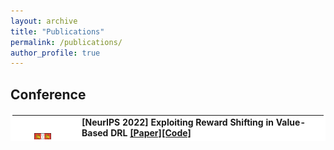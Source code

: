 ```yaml
---
layout: archive
title: "Publications"
permalink: /publications/
author_profile: true
---
```

<!-- {% if author.googlescholar %}
  You can also find my articles on <u><a href="{{author.googlescholar}}">my Google Scholar profile</a>.</u>
{% endif %} -->

<!-- {% include base_path %} -->
<!-- *: corresponding author -->


## Conference

<!-- <div class="content anchor" id="research"><h3>Research Work</h3> <h5>* denotes equal contribution</h5> -->

  <table bordercolor="white" bordercolordark="white" bordercolorlight="white" cellpadding="0" cellspacing="0" height="45" bgcolor="white">
    <tbody>
      <tr valign="baseline">
        <td width="90">
          <p align="center" style="margin-top:7mm; margin-right:2mm; margin-bottom:0; margin-left:0;" class=""><a target="_blank"><img src="images/cambridge.png" width="45" border="0"></a></p>
        </td>
        <td valign="middle"><p style="margin-top:0; margin-right:0; margin-bottom:2mm;">
          <span style="font-weight: bold;">[NeurIPS 2022] Exploiting Reward Shifting in Value-Based DRL <a href="https://arxiv.org/abs/2209.07288">[Paper]</a><a href="https://github.com/2Groza/RewardShifting">[Code] </a>
            <!-- <a href='https://sites.google.com/view/neurips2019pchid/'> [Homepage]</a> -->
          </span>
          <br>
          <span style="font-style: italic;"> Hao Sun, Lei Han, Rui Yang, Xiaoteng Ma, Jian Guo, Bolei Zhou
          <!-- </span> &nbsp; <a href="http://www.ie.cuhk.edu.hk/main/index.shtml">Department of Information Engineering</a>, The Chinese University of Hong Kong, Hong Kong S.A.R. -->
        <li> A positive reward shifting leads to conservative exploitation, while a negative reward shifting leads to curiosity-driven exploration. <br>
        </li>
        <p>

<!--  -->

<tbody>
<tr valign="baseline">
<td width="90">
<p align="center" style="margin-top:7mm; margin-right:2mm; margin-bottom:0; margin-left:0;" class=""><a target="_blank"><img src="images/cambridge.png" width="45" border="0"></a></p>
</td>
<td valign="middle"><p style="margin-top:0; margin-right:0; margin-bottom:2mm;">
<span style="font-weight: bold;">[ICML 2022 DFUQ.W] DAUX: a Density-based Approach for Uncertainty eXplanations <a href="https://arxiv.org/abs/2207.05161">[Paper]</a><a href="https://anonymous.4open.science/r/DAUX-CBBF">[Code] </a>
<!-- <a href='https://sites.google.com/view/neurips2019pchid/'> [Homepage]</a> -->
</span>
<br>
<span style="font-style: italic;"> Hao Sun*, Boris van Breugel*, Jonathan Crabbe, Nabeel Seedat, Mihaela van der Schaar
<!-- </span> &nbsp; <a href="http://www.ie.cuhk.edu.hk/main/index.shtml">Department of Information Engineering</a>, The Chinese University of Hong Kong, Hong Kong S.A.R. -->
<li> We propose a density-based approach to classify uncertain examples. <br>
</li>
<!--  -->


<tbody>
<tr valign="baseline">
<td width="90">
  <p align="center" style="margin-top:7mm; margin-right:2mm; margin-bottom:0; margin-left:0;" class=""><a target="_blank"><img src="cambridge.png" width="45" border="0"></a></p>
</td>
<td valign="middle"><p style="margin-top:0; margin-right:0; margin-bottom:2mm;">
  <span style="font-weight: bold;">[ICLR 2022] Rethinking Goal-conditioned Supervised Learning and Its Connection to Offline RL <a href="https://arxiv.org/abs/2202.04478">[Paper]</a><a href="https://github.com/YangRui2015/AWGCSL">[Code] </a>
    <!-- <a href='https://sites.google.com/view/neurips2019pchid/'> [Homepage]</a> -->
  </span>
  <br>
  <span style="font-style: italic;"> Rui Yang, Yiming Lu, Wenzhe Li, Hao Sun, Meng Fang, Yali Du, Xiu Li, Lei Han, Chongjie Zhang
  <!-- </span> &nbsp; <a href="http://www.ie.cuhk.edu.hk/main/index.shtml">Department of Information Engineering</a>, The Chinese University of Hong Kong, Hong Kong S.A.R. -->
<li> We optimize the GCSL with a lower bound of the goal-reaching objective and link the success of GCSL from perspective of offline RL. <br>
</li>

<!--  -->


<tbody>
<tr valign="baseline">
<td width="90">
<p align="center" style="margin-top:7mm; margin-right:2mm; margin-bottom:0; margin-left:0;" class=""><a target="_blank"><img src="images/cuhk.png" width="45" border="0"></a></p>
</td>
<td valign="middle"><p style="margin-top:0; margin-right:0; margin-bottom:2mm;">
<span style="font-weight: bold;">[IJCAI 2021] Hierarchical Multi-Scale Gaussian Transformer for Stock Movement Prediction <a href="https://www.ijcai.org/proceedings/2020/0640.pdf">[Paper]</a>
  <!-- <a href='https://sites.google.com/view/neurips2019pchid/'> [Homepage]</a> -->
</span>
<br>
<span style="font-style: italic;"> Qianggang Ding, Sifan Wu, Hao Sun, Jiadong Guo, Jian Guo
<!-- </span> &nbsp; <a href="http://www.ie.cuhk.edu.hk/main/index.shtml">Department of Information Engineering</a>, The Chinese University of Hong Kong, Hong Kong S.A.R. -->
<li> We adapt transformer to stock movement predictions. <br>
</li>

<!--  -->


<tbody>
<tr valign="baseline">
<td width="90">
<p align="center" style="margin-top:7mm; margin-right:2mm; margin-bottom:0; margin-left:0;" class=""><a target="_blank"><img src="images/cuhk.png" width="45" border="0"></a></p>
</td>
<td valign="middle"><p style="margin-top:0; margin-right:0; margin-bottom:2mm;">
<span style="font-weight: bold;">[AAAI 2021] Adaptive Regularization of Labels <a href="https://arxiv.org/abs/1908.05474">[Paper]</a>
  <!-- <a href='https://sites.google.com/view/neurips2019pchid/'> [Homepage]</a> -->
</span>
<br>
<span style="font-style: italic;"> Qianggang Ding, Sifan Wu, Hao Sun, Jiadong Guo, Shu-Tao Xia
<!-- </span> &nbsp; <a href="http://www.ie.cuhk.edu.hk/main/index.shtml">Department of Information Engineering</a>, The Chinese University of Hong Kong, Hong Kong S.A.R. -->
<li> We study the correlations between lables to improve model performance. <br>
</li>

<!--  -->

<tbody>
<tr valign="baseline">
<td width="90">
<p align="center" style="margin-top:7mm; margin-right:2mm; margin-bottom:0; margin-left:0;" class=""><a target="_blank"><img src="images/cuhk.png" width="45" border="0"></a></p>
</td>
<td valign="middle"><p style="margin-top:0; margin-right:0; margin-bottom:2mm;">
<span style="font-weight: bold;">[NeurIPS 2019 (Spotlight)] Policy Continuation with Hindsight Inverse Dynamics <a href="https://arxiv.org/abs/1910.14055">[Preprint]</a><a href="https://github.com/2Groza/PCHID_code">[Code] </a> <a href='https://sites.google.com/view/neurips2019pchid/'> [Homepage]</a>
</span>
<br>
<span style="font-style: italic;"> Hao Sun, Zhizhong Li, Xiaotong Liu, Dahua Lin, Bolei Zhou
<!-- </span> &nbsp; <a href="http://www.ie.cuhk.edu.hk/main/index.shtml">Department of Information Engineering</a>, The Chinese University of Hong Kong, Hong Kong S.A.R. -->
<li> Supervised Learning can be used to solve goal-conditioned RL tasks. <br>
</li>



<!--
{% for post in site.publications reversed %} {% include archive-single-cv.html %} {% endfor %} -->


Preprints

<!-- {% for post in site.preprints reversed %} {% include archive-single-cv.html %} {% endfor %} -->

<!-- {% for post in site.publications reversed %}
  {% include archive-single.html %}
{% endfor %} -->
